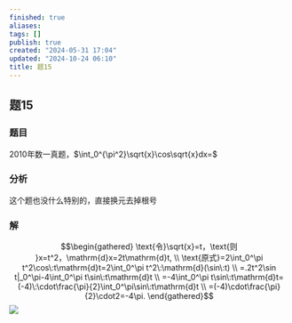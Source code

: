 ```yaml
---
finished: true
aliases: 
tags: []
publish: true
created: "2024-05-31 17:04"
updated: "2024-10-24 06:10"
title: 题15
---
```

## 题15
### 题目
2010年数一真题，$\int_0^{\pi^2}\sqrt{x}\cos\sqrt{x}dx=$
### 分析
这个题也没什么特别的，直接换元去掉根号
### 解
$$\begin{gathered}
\text{令}\sqrt{x}=t，\text{则 }x=t^2，\mathrm{d}x=2t\mathrm{d}t, \\
\text{原式}=2\int_0^\pi t^2\cos\:t\mathrm{d}t=2\int_0^\pi t^2\:\mathrm{d}(\sin\:t) \\
=.2t^2\sin t|_0^\pi-4\int_0^\pi t\sin\:t\mathrm{d}t \\
=-4\int_0^\pi t\sin\:t\mathrm{d}t=(-4)\:\cdot\frac{\pi}{2}\int_0^\pi\sin\:t\mathrm{d}t \\
=(-4)\cdot\frac{\pi}{2}\cdot2=-4\pi. 
\end{gathered}$$
![](https://img.hwenyi.tech/202402292221592.webp)
